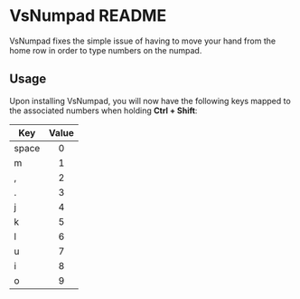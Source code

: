 # VsNumpad README

VsNumpad fixes the simple issue of having to move your hand from the home row in order to type numbers on the numpad.

## Usage

Upon installing VsNumpad, you will now have the following keys mapped to the associated numbers when holding **Ctrl + Shift**:

| Key | Value|
| --- |:----:|
|space|0|
|m|1|
|,|2|
|.|3|
|j|4|
|k|5|
|l|6|
|u|7|
|i|8|
|o|9|